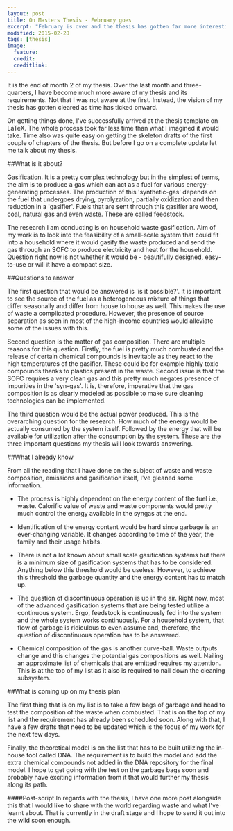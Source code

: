 ```yaml
---
layout: post
title: On Masters Thesis - February goes
excerpt: "February is over and the thesis has gotten far more interesting. Exciting times are ahead."
modified: 2015-02-28
tags: [thesis]
image:
  feature:
  credit:
  creditlink:
---
```

It is the end of month 2 of my thesis. Over the last month and three-quarters, I have become much more aware of my thesis and its requirements. Not that I was not aware at the first. Instead, the vision of my thesis has gotten cleared as time has ticked onward.

On getting things done, I've successfully arrived at the thesis template on LaTeX. The whole process took far less time than what I imagined it would take. Time also was quite easy on getting the skeleton drafts of the first couple of chapters of the thesis. But before I go on a complete update let me talk about my thesis. 

##What is it about?

Gasification. It is a pretty complex technology but in the simplest of terms, the aim is to produce a gas which can act as a fuel for various energy-generating processes. The production of this 'synthetic-gas' depends on the fuel that undergoes drying, pyrolyzation, partially oxidization and then reduction in a 'gasifier'. Fuels that are sent through this gasifier are wood, coal, natural gas and even waste. These are called feedstock. 

The research I am conducting is on household waste gasification. Aim of my work is to look into the feasibility of a small-scale system that could fit into a household where it would gasify the waste produced and send the gas through an SOFC to produce electricity and heat for the household. Question right now is not whether it would be - beautifully designed, easy-to-use or will it have a compact size. 

##Questions to answer

The first question that would be answered is 'is it possible?'. It is important to see the source of the fuel as a heterogeneous mixture of things that differ seasonally and differ from house to house as well. This makes the use of waste a complicated procedure. However, the presence of source separation as seen in most of the high-income countries would alleviate some of the issues with this. 

Second question is the matter of gas composition. There are multiple reasons for this question. Firstly, the fuel is pretty much combusted and the release of certain chemical compounds is inevitable as they react to the high temperatures of the gasifier. These could be for example highly toxic compounds thanks to plastics present in the waste. Second issue is that the SOFC requires a very clean gas and this pretty much negates presence of impurities in the 'syn-gas'. It is, therefore, imperative that the gas composition is as clearly modeled as possible to make sure cleaning technologies can be implemented. 

The third question would be the actual power produced. This is the overarching question for the research. How much of the energy would be actually consumed by the system itself. Followed by the energy that will be available for utilization after the consumption by the system. These are the three important questions my thesis will look towards answering. 

##What I already know

From all the reading that I have done on the subject of waste and waste composition, emissions and gasification itself, I've gleaned some information. 

* The process is highly dependent on the energy content of the fuel i.e., waste. Calorific value of waste and waste components would pretty much control the energy available in the syngas at the end. 

* Identification of the energy content would be hard since garbage is an ever-changing variable. It changes according to time of the year, the family and their usage habits. 

* There is not a lot known about small scale gasification systems but there is a minimum size of gasification systems that has to be considered. Anything below this threshold would be useless. However, to achieve this threshold the garbage quantity and the energy content has to match up. 

* The question of discontinuous operation is up in the air. Right now, most of the advanced gasification systems that are being tested utilize a continuous system. Ergo, feedstock is continuously fed into the system and the whole system works continuously. For a household system, that flow of garbage is ridiculous to even assume and, therefore, the question of discontinuous operation has to be answered.

* Chemical composition of the gas is another curve-ball. Waste outputs change and this changes the potential gas compositions as well. Nailing an approximate list of chemicals that are emitted requires my attention. This is at the top of my list as it also is required to nail down the cleaning subsystem.

##What is coming up on my thesis plan

The first thing that is on my list is to take a few bags of garbage and head to test the composition of the waste when combusted. That is on the top of my list and the requirement has already been scheduled soon. Along with that, I have a few drafts that need to be updated which is the focus of my work for the next few days.

Finally, the theoretical model is on the list that has to be built utilizing the in-house tool called DNA. The requirement is to build the model and add the extra chemical compounds not added in the DNA repository for the final model. I hope to get going with the test on the garbage bags soon and probably have exciting information from it that would further my thesis along its path.

####Post-script
In regards with the thesis, I have one more post alongside this that I would like to share with the world regarding waste and what I've learnt about. That is currently in the draft stage and I hope to send it out into the wild soon enough. 
